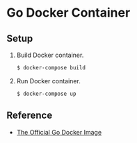 # Go Docker Container

## Setup

1. Build Docker container.

   ```bash
   $ docker-compose build
   ```
   
1. Run Docker container.

   ```bash
   $ docker-compose up
   ```

## Reference

* [The Official Go Docker Image](https://hub.docker.com/_/golang)
